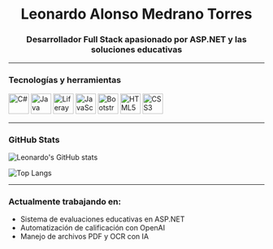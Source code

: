 <h1 align="center">Leonardo Alonso Medrano Torres</h1>
<h3 align="center">Desarrollador Full Stack apasionado por ASP.NET y las soluciones educativas</h3>

---

### Tecnologías y herramientas

<p align="left">
  <img src="https://cdn.jsdelivr.net/gh/devicons/devicon/icons/csharp/csharp-original.svg" width="40" alt="C#" />
 <img src="https://raw.githubusercontent.com/jmnote/z-icons/master/svg/java.svg" width="40" alt="Java logo" />
  <img src="https://cdn.jsdelivr.net/npm/simple-icons@v15/icons/liferay.svg" width="40" alt="Liferay" />
  <img src="https://cdn.jsdelivr.net/gh/devicons/devicon/icons/javascript/javascript-original.svg" width="40" alt="JavaScript" />
  <img src="https://raw.githubusercontent.com/jmnote/z-icons/master/svg/bootstrap.svg" width="40" alt="Bootstrap" />
  <img src="https://cdn.jsdelivr.net/gh/devicons/devicon/icons/html5/html5-original.svg" width="40" alt="HTML5" />
  <img src="https://cdn.jsdelivr.net/gh/devicons/devicon/icons/css3/css3-original.svg" width="40" alt="CSS3" />
</p>

---

### GitHub Stats

![Leonardo's GitHub stats](https://github-readme-stats.vercel.app/api?username=leonardomedranotorres&show_icons=true&theme=tokyonight)

![Top Langs](https://github-readme-stats.vercel.app/api/top-langs/?username=leonardomedranotorres&layout=compact&theme=tokyonight)

---

### Actualmente trabajando en:

- Sistema de evaluaciones educativas en ASP.NET
- Automatización de calificación con OpenAI
- Manejo de archivos PDF y OCR con IA
